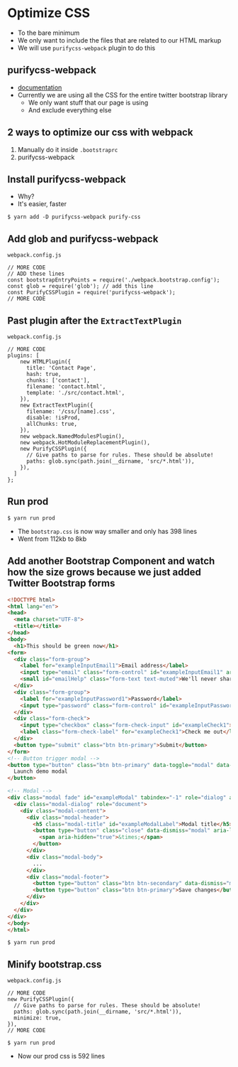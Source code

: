 # Optimize CSS
* To the bare minimum
* We only want to include the files that are related to our HTML markup
* We will use `purifycss-webpack` plugin to do this

## purifycss-webpack
* [documentation](https://github.com/webpack-contrib/purifycss-webpack)
* Currently we are using all the CSS for the entire twitter bootstrap library
    - We only want stuff that our page is using
    - And exclude everything else

## 2 ways to optimize our css with webpack
1. Manually do it inside `.bootstraprc`
2. purifycss-webpack

## Install purifycss-webpack
* Why?
* It's easier, faster

`$ yarn add -D purifycss-webpack purify-css`

## Add glob and purifycss-webpack
`webpack.config.js`

```
// MORE CODE
// ADD these lines
const bootstrapEntryPoints = require('./webpack.bootstrap.config');
const glob = require('glob'); // add this line
const PurifyCSSPlugin = require('purifycss-webpack'); 
// MORE CODE
```

## Past plugin after the `ExtractTextPlugin`
`webpack.config.js`

```
// MORE CODE
plugins: [
    new HTMLPlugin({
      title: 'Contact Page',
      hash: true,
      chunks: ['contact'],
      filename: 'contact.html',
      template: './src/contact.html',
    }),
    new ExtractTextPlugin({
      filename: '/css/[name].css',
      disable: !isProd,
      allChunks: true,
    }),
    new webpack.NamedModulesPlugin(),
    new webpack.HotModuleReplacementPlugin(),
    new PurifyCSSPlugin({
      // Give paths to parse for rules. These should be absolute!
      paths: glob.sync(path.join(__dirname, 'src/*.html')),
    }),
  ]
};
```

## Run prod
`$ yarn run prod`

* The `bootstrap.css` is now way smaller and only has 398 lines
* Went from 112kb to 8kb

## Add another Bootstrap Component and watch how the size grows because we just added Twitter Bootstrap forms

```html
<!DOCTYPE html>
<html lang="en">
<head>
  <meta charset="UTF-8">
  <title></title>
</head>
<body>
  <h1>This should be green now</h1>
<form>
  <div class="form-group">
    <label for="exampleInputEmail1">Email address</label>
    <input type="email" class="form-control" id="exampleInputEmail1" aria-describedby="emailHelp" placeholder="Enter email">
    <small id="emailHelp" class="form-text text-muted">We'll never share your email with anyone else.</small>
  </div>
  <div class="form-group">
    <label for="exampleInputPassword1">Password</label>
    <input type="password" class="form-control" id="exampleInputPassword1" placeholder="Password">
  </div>
  <div class="form-check">
    <input type="checkbox" class="form-check-input" id="exampleCheck1">
    <label class="form-check-label" for="exampleCheck1">Check me out</label>
  </div>
  <button type="submit" class="btn btn-primary">Submit</button>
</form>
<!-- Button trigger modal -->
<button type="button" class="btn btn-primary" data-toggle="modal" data-target="#exampleModal">
  Launch demo modal
</button>

<!-- Modal -->
<div class="modal fade" id="exampleModal" tabindex="-1" role="dialog" aria-labelledby="exampleModalLabel" aria-hidden="true">
  <div class="modal-dialog" role="document">
    <div class="modal-content">
      <div class="modal-header">
        <h5 class="modal-title" id="exampleModalLabel">Modal title</h5>
        <button type="button" class="close" data-dismiss="modal" aria-label="Close">
          <span aria-hidden="true">&times;</span>
        </button>
      </div>
      <div class="modal-body">
        ...
      </div>
      <div class="modal-footer">
        <button type="button" class="btn btn-secondary" data-dismiss="modal">Close</button>
        <button type="button" class="btn btn-primary">Save changes</button>
      </div>
    </div>
  </div>
</div>
</body>
</html>
```

`$ yarn run prod`

## Minify bootstrap.css
`webpack.config.js`

```
// MORE CODE
new PurifyCSSPlugin({
  // Give paths to parse for rules. These should be absolute!
  paths: glob.sync(path.join(__dirname, 'src/*.html')),
  minimize: true,
}),
// MORE CODE
```

`$ yarn run prod`



* Now our prod css is 592 lines


